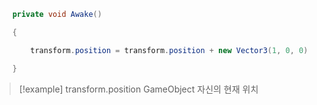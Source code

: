 
```c#
    private void Awake()

    {

        transform.position = transform.position + new Vector3(1, 0, 0) * 1;

    }
```

>[!example]  transform.position
 GameObject 자신의 현재 위치

